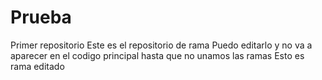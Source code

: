 # Prueba
Primer repositorio
Este es el repositorio de rama
Puedo editarlo y no va a aparecer en el codigo principal hasta que no unamos las ramas
Esto es rama editado
